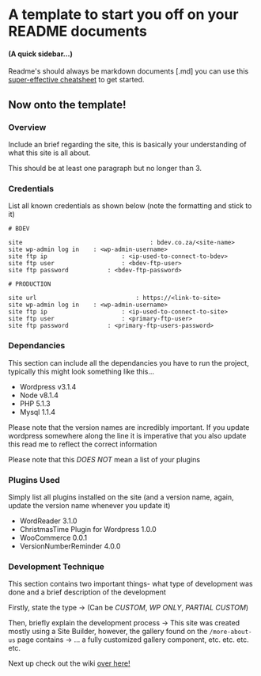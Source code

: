 # A template to start you off on your README documents

#### (A quick sidebar...)
Readme's should always be markdown documents [.md] you can use this [super-effective cheatsheet](https://github.com/adam-p/markdown-here/wiki/Markdown-Cheatsheet) to get started.

## Now onto the template!

### Overview

Include an brief regarding the site, this is basically your understanding of what this site is all about.

This should be at least one paragraph but no longer than 3.

### Credentials

List all known credentials as shown below (note the formatting and stick to it)

```
# BDEV

site									: bdev.co.za/<site-name>
site wp-admin log in	: <wp-admin-username>
site ftp ip						: <ip-used-to-connect-to-bdev>
site ftp user					: <bdev-ftp-user>
site ftp password			: <bdev-ftp-password>

# PRODUCTION

site url							: https://<link-to-site>
site wp-admin log in 	: <wp-admin-username>
site ftp ip						: <ip-used-to-connect-to-site>
site ftp user					: <primary-ftp-user>
site ftp password			: <primary-ftp-users-password>
```

### Dependancies

This section can include all the dependancies you have to run the project, typically this might look something like this...

- Wordpress v3.1.4
- Node v8.1.4
- PHP 5.1.3
- Mysql 1.1.4

Please note that the version names are incredibly important. If you update wordpress somewhere along the line
it is imperative that you also update this read me to reflect the correct information

Please note that this *DOES NOT* mean a list of your plugins

### Plugins Used

Simply list all plugins installed on the site (and a version name, again, update the version name whenever you update it)

- WordReader 3.1.0
- ChristmasTime Plugin for Wordpress 1.0.0
- WooCommerce 0.0.1
- VersionNumberReminder 4.0.0

### Development Technique

This section contains two important things- what type of development was done and a brief description of the development

Firstly, state the type
-> (Can be *CUSTOM*, *WP ONLY*, *PARTIAL CUSTOM*)

Then, briefly explain the development process
-> This site was created mostly using a Site Builder, however, the gallery found on the `/more-about-us` page contains
-> ... a fully customized gallery component, etc. etc. etc. etc. 


Next up check out the wiki [over here!](https://github.com/bonlineza/documentation-template/wiki)

